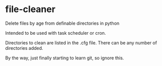 file-cleaner
============

Delete files by age from definable directories in python

Intended to be used with task scheduler or cron.

Directories to clean are listed in the .cfg file. There can be any number of directories added.

By the way, just finally starting to learn git, so ignore this.
